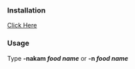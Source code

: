 ### Installation
[Click Here](https://discord.com/oauth2/authorize?client_id=711825049790971904&scope=bot)  

### Usage
Type **-nakam *food name*** or **-n *food name***
